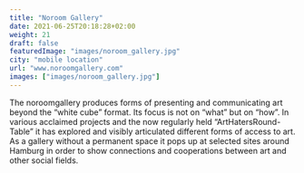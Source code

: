 ```yaml
---
title: "Noroom Gallery"
date: 2021-06-25T20:18:28+02:00
weight: 21
draft: false
featuredImage: "images/noroom_gallery.jpg"
city: "mobile location"
url: "www.noroomgallery.com"
images: ["images/noroom_gallery.jpg"]
---
```


The noroomgallery produces forms of presenting and communicating art
beyond the “white cube” format. Its focus is not on “what” but on “how”.
In various acclaimed projects and the now regularly held “ArtHatersRound-
Table” it has explored and visibly articulated different forms of access to
art. As a gallery without a permanent space it pops up at selected sites
around Hamburg in order to show connections and cooperations between
art and other social fields.
